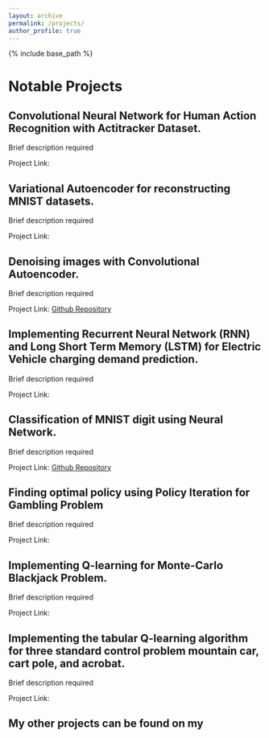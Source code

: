 ```yaml
---
layout: archive
permalink: /projects/
author_profile: true
---
```


{% include base_path %}


Notable Projects
======

Convolutional Neural Network for Human Action Recognition with Actitracker Dataset.
------
Brief description required

Project Link: 

Variational Autoencoder for reconstructing MNIST datasets.
------
Brief description required

Project Link:

Denoising images with Convolutional Autoencoder.
------
Brief description required

Project Link: [Github Repository](https://github.com/ZahinAbrar/Denoising-images-with-Convolutional-Autoencoder.)

Implementing Recurrent Neural Network (RNN) and Long Short Term Memory (LSTM) for Electric Vehicle charging demand prediction.
------
Brief description required

Project Link: 

Classification of MNIST digit using Neural Network.
------
Brief description required

Project Link: [Github Repository](https://github.com/ZahinAbrar/SVM-Classifier-with-Newtonian-Gradient-Descent-)

Finding optimal policy using Policy Iteration for Gambling Problem
------
Brief description required

Project Link: 

Implementing Q-learning for Monte-Carlo Blackjack Problem.
------
Brief description required

Project Link: 

Implementing the tabular Q-learning algorithm for three standard control problem mountain car, cart pole, and acrobat.
------
Brief description required

Project Link: 


My other projects can be found on my 
------
